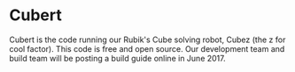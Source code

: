 # Cubert
Cubert is the code running our Rubik's Cube solving robot, Cubez (the z for cool factor). This code is free and open source. Our development team and build team will be posting a build guide online in June 2017.
